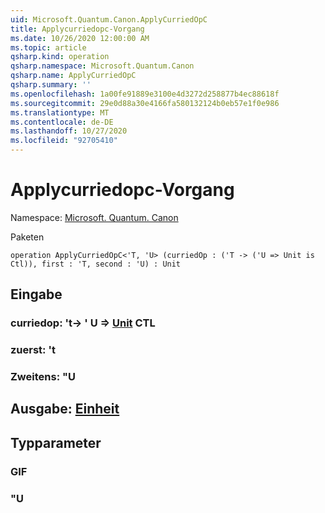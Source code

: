 ```yaml
---
uid: Microsoft.Quantum.Canon.ApplyCurriedOpC
title: Applycurriedopc-Vorgang
ms.date: 10/26/2020 12:00:00 AM
ms.topic: article
qsharp.kind: operation
qsharp.namespace: Microsoft.Quantum.Canon
qsharp.name: ApplyCurriedOpC
qsharp.summary: ''
ms.openlocfilehash: 1a00fe91889e3100e4d3272d258877b4ec88618f
ms.sourcegitcommit: 29e0d88a30e4166fa580132124b0eb57e1f0e986
ms.translationtype: MT
ms.contentlocale: de-DE
ms.lasthandoff: 10/27/2020
ms.locfileid: "92705410"
---
```

# <a name="applycurriedopc-operation"></a>Applycurriedopc-Vorgang

Namespace: [Microsoft. Quantum. Canon](xref:Microsoft.Quantum.Canon)

Paketen [](https://nuget.org/packages/)




```qsharp
operation ApplyCurriedOpC<'T, 'U> (curriedOp : ('T -> ('U => Unit is Ctl)), first : 'T, second : 'U) : Unit
```


## <a name="input"></a>Eingabe

### <a name="curriedop--t---u--unit-ctl"></a>curriedop: 't-> ' U => [Unit](xref:microsoft.quantum.lang-ref.unit) CTL




### <a name="first--t"></a>zuerst: 't




### <a name="second--u"></a>Zweitens: "U





## <a name="output--unit"></a>Ausgabe: [Einheit](xref:microsoft.quantum.lang-ref.unit)



## <a name="type-parameters"></a>Typparameter

### <a name="t"></a>GIF


### <a name="u"></a>"U

